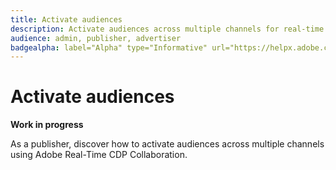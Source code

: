 ```yaml
---
title: Activate audiences
description: Activate audiences across multiple channels for real-time targeting
audience: admin, publisher, advertiser
badgealpha: label="Alpha" type="Informative" url="https://helpx.adobe.com/legal/product-descriptions/real-time-customer-data-platform-b2b-edition-prime-and-ultimate-packages.html newtab=true"
---
```


# Activate audiences

**Work in progress**

As a publisher, discover how to activate audiences across multiple channels using Adobe Real-Time CDP Collaboration.

